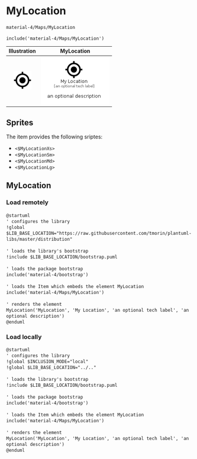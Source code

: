 # MyLocation


```text
material-4/Maps/MyLocation
```

```text
include('material-4/Maps/MyLocation')
```



| Illustration | MyLocation |
| :---: | :---: |
| ![illustration for Illustration](../../material-4/Maps/MyLocation.png) | ![illustration for MyLocation](../../material-4/Maps/MyLocation.Local.png) |



## Sprites
The item provides the following sriptes:

- `<$MyLocationXs>`
- `<$MyLocationSm>`
- `<$MyLocationMd>`
- `<$MyLocationLg>`





## MyLocation

### Load remotely
```plantuml
@startuml
' configures the library
!global $LIB_BASE_LOCATION="https://raw.githubusercontent.com/tmorin/plantuml-libs/master/distribution"

' loads the library's bootstrap
!include $LIB_BASE_LOCATION/bootstrap.puml

' loads the package bootstrap
include('material-4/bootstrap')

' loads the Item which embeds the element MyLocation
include('material-4/Maps/MyLocation')

' renders the element
MyLocation('MyLocation', 'My Location', 'an optional tech label', 'an optional description')
@enduml
```

### Load locally
```plantuml
@startuml
' configures the library
!global $INCLUSION_MODE="local"
!global $LIB_BASE_LOCATION="../.."

' loads the library's bootstrap
!include $LIB_BASE_LOCATION/bootstrap.puml

' loads the package bootstrap
include('material-4/bootstrap')

' loads the Item which embeds the element MyLocation
include('material-4/Maps/MyLocation')

' renders the element
MyLocation('MyLocation', 'My Location', 'an optional tech label', 'an optional description')
@enduml
```

